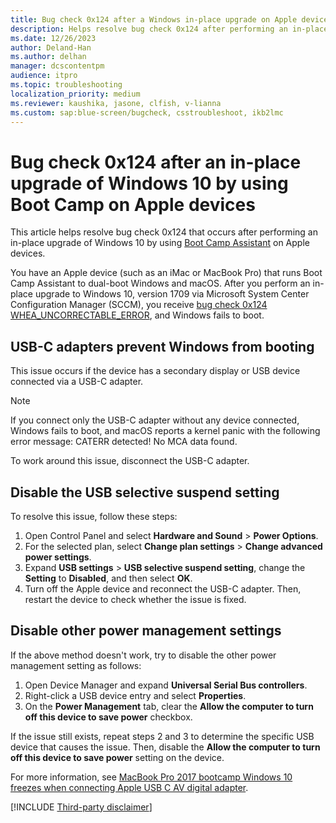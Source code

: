```yaml
---
title: Bug check 0x124 after a Windows in-place upgrade on Apple devices
description: Helps resolve bug check 0x124 after performing an in-place upgrade of Windows 10 by using Boot Camp Assistant on Apple devices.
ms.date: 12/26/2023
author: Deland-Han
ms.author: delhan
manager: dcscontentpm
audience: itpro
ms.topic: troubleshooting
localization_priority: medium
ms.reviewer: kaushika, jasone, clfish, v-lianna
ms.custom: sap:blue-screen/bugcheck, csstroubleshoot, ikb2lmc
---
```

# Bug check 0x124 after an in-place upgrade of Windows 10 by using Boot Camp on Apple devices

This article helps resolve bug check 0x124 that occurs after performing an in-place upgrade of Windows 10 by using [Boot Camp Assistant](https://support.microsoft.com/topic/how-to-install-windows-10-on-mac-4cbe5c9c-cd37-87e1-043c-27e8f764b12d) on Apple devices. 

You have an Apple device (such as an iMac or  MacBook Pro) that runs Boot Camp Assistant to dual-boot Windows and macOS. After you perform an in-place upgrade to Windows 10, version 1709 via Microsoft System Center Configuration Manager (SCCM), you receive [bug check 0x124 WHEA_UNCORRECTABLE_ERROR](/windows-hardware/drivers/debugger/bug-check-0x124---whea-uncorrectable-error), and Windows fails to boot.

## USB-C adapters prevent Windows from booting

This issue occurs if the device has a secondary display or USB device connected via a USB-C adapter.

> [!NOTE]
> If you connect only the USB-C adapter without any device connected, Windows fails to boot, and macOS reports a kernel panic with the following error message:
> CATERR detected! No MCA data found.

To work around this issue, disconnect the USB-C adapter.

## Disable the USB selective suspend setting

To resolve this issue, follow these steps:

1.	Open Control Panel and select **Hardware and Sound** > **Power Options**.
2.	For the selected plan, select **Change plan settings** > **Change advanced power settings**.
3.	Expand **USB settings** > **USB selective suspend setting**, change the **Setting** to **Disabled**, and then select **OK**.
4.	Turn off the Apple device and reconnect the USB-C adapter. Then, restart the device to check whether the issue is fixed.

## Disable other power management settings

If the above method doesn't work, try to disable the other power management setting as follows:

1.	Open Device Manager and expand **Universal Serial Bus controllers**.
2.	Right-click a USB device entry and select **Properties**.
3.	On the **Power Management** tab, clear the **Allow the computer to turn off this device to save power** checkbox.

If the issue still exists, repeat steps 2 and 3 to determine the specific USB device that causes the issue. Then, disable the **Allow the computer to turn off this device to save power** setting on the device.
 
For more information, see [MacBook Pro 2017 bootcamp Windows 10 freezes when connecting Apple USB C AV digital adapter](https://discussions.apple.com/thread/8171221). 

[!INCLUDE [Third-party disclaimer](../../includes/third-party-disclaimer.md)]
